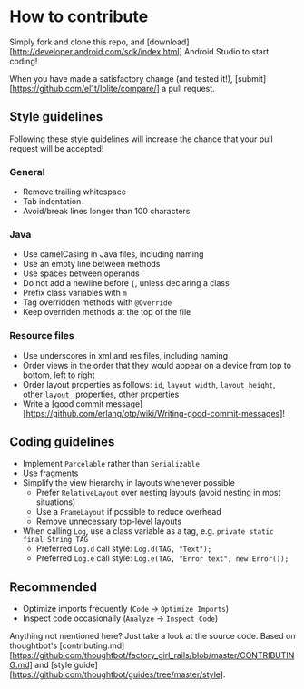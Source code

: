 # How to contribute

Simply fork and clone this repo, and [download][http://developer.android.com/sdk/index.html] Android Studio to start coding!

When you have made a satisfactory change (and tested it!), [submit][https://github.com/el1t/Iolite/compare/] a pull request.

## Style guidelines

Following these style guidelines will increase the chance that your pull request will be accepted!

### General
* Remove trailing whitespace
* Tab indentation
* Avoid/break lines longer than 100 characters

### Java
* Use camelCasing in Java files, including naming
* Use an empty line between methods
* Use spaces between operands
* Do not add a newline before `{`, unless declaring a class
* Prefix class variables with `m`
* Tag overridden methods with `@Override`
* Keep overriden methods at the top of the file

### Resource files
* Use underscores in xml and res files, including naming
* Order views in the order that they would appear on a device from top to bottom, left to right
* Order layout properties as follows: `id`, `layout_width`, `layout_height`, other `layout_` properties, other properties
* Write a [good commit message][https://github.com/erlang/otp/wiki/Writing-good-commit-messages]!

## Coding guidelines

* Implement `Parcelable` rather than `Serializable`
* Use fragments
* Simplify the view hierarchy in layouts whenever possible
  * Prefer `RelativeLayout` over nesting layouts (avoid nesting in most situations)
  * Use a `FrameLayout` if possible to reduce overhead
  * Remove unnecessary top-level layouts
* When calling `Log`, use a class variable as a tag, e.g. `private static final String TAG`
  * Preferred `Log.d` call style: `Log.d(TAG, "Text");`
  * Preferred `Log.e` call style: `Log.e(TAG, "Error text", new Error());`

## Recommended

* Optimize imports frequently (`Code` -> `Optimize Imports`)
* Inspect code occasionally (`Analyze` -> `Inspect Code`)

Anything not mentioned here? Just take a look at the source code.
Based on thoughtbot's [contributing.md][https://github.com/thoughtbot/factory_girl_rails/blob/master/CONTRIBUTING.md] and [style guide][https://github.com/thoughtbot/guides/tree/master/style].